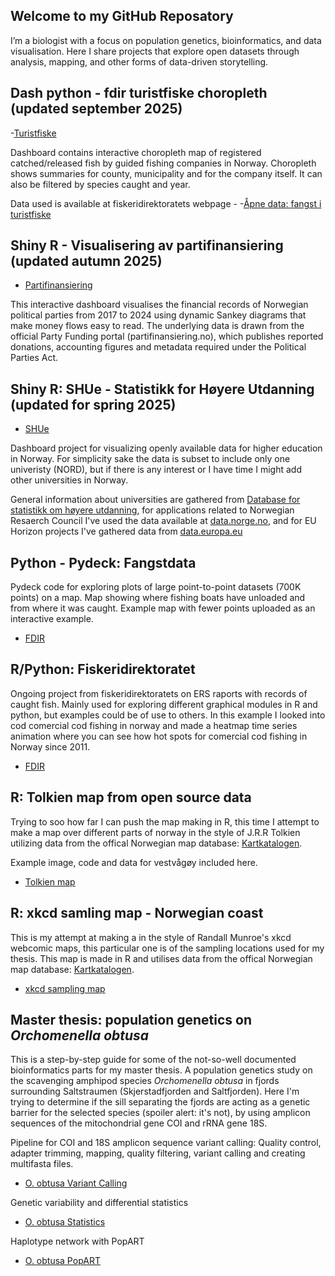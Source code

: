 ## Welcome to my GitHub Reposatory

I’m a biologist with a focus on population genetics, bioinformatics, and data visualisation.
Here I share projects that explore open datasets through analysis, mapping, and other forms of data-driven storytelling.
## Dash python - fdir turistfiske choropleth (updated september 2025)
-[Turistfiske](https://jahetzler.pythonanywhere.com/)

Dashboard contains interactive choropleth map of registered catched/released fish by guided fishing companies in Norway. Choropleth shows summaries for county, municipality and for the company itself. It can also be filtered by species caught and year. 

Data used is available at fiskeridirektoratets webpage - -[Åpne data: fangst i turistfiske](https://www.fiskeridir.no/statistikk-tall-og-analyse/data-og-statistikk-om-turist--og-fritidsfiske/apne-data-fangst-i-turistfiske)

## Shiny R - Visualisering av partifinansiering (updated autumn 2025)
- [Partifinansiering](https://jhetzler.shinyapps.io/Partifinansiering)

This interactive dashboard visualises the financial records of Norwegian political parties from 2017 to 2024 using dynamic Sankey diagrams that make money flows easy to read. The underlying data is drawn from the official Party Funding portal (partifinansiering.no), which publishes reported donations, accounting figures and metadata required under the Political Parties Act.


## Shiny R: SHUe - Statistikk for Høyere Utdanning (updated for spring 2025)

- [SHUe](https://jhetzler.shinyapps.io/SHUe)

Dashboard project for visualizing openly available data for higher education in Norway. For simplicity sake the data is subset to include only one univeristy (NORD), but if there is any interest or I have time I might add other universities in Norway.

General information about universities are gathered from [Database for statistikk om høyere utdanning](https://dbh.hkdir.no/), for applications related to Norwegian Resaerch Council I've used the data available at [data.norge.no](https://data.norge.no/datasets/d23bbbfa-fdad-4dab-b31b-4daadbfa3299), and for EU Horizon projects I've gathered data from [data.europa.eu](https://data.europa.eu/data/datasets/cordis-eu-research-projects-under-horizon-europe-2021-2027?locale=en) 

## Python - Pydeck: Fangstdata

Pydeck code for exploring plots of large point-to-point datasets (700K points) on a map. Map showing where fishing boats have unloaded and from where it was caught. Example map with fewer points uploaded as an interactive example.

- [FDIR](FDir/pydeck/fangstdata.md)

## R/Python: Fiskeridirektoratet

Ongoing project from fiskeridirektoratets on ERS raports with records of caught fish. Mainly used for exploring different graphical modules in R and python, but examples could be of use to others. In this example I looked into cod comercial cod fishing in norway and made a heatmap time series animation where you can see how hot spots for comercial cod fishing in Norway since 2011. 

- [FDIR](FDir/FDir.md)

## R: Tolkien map from open source data

Trying to soo how far I can push the map making in R, this time I attempt to make a map over different parts of norway in the style of J.R.R Tolkien utilizing data from the offical Norwegian map database: [Kartkatalogen](https://www.geonorge.no/).

Example image, code and data for vestvågøy included here.

- [Tolkien map](TolkienMap/tolkienMap.md)

## R: xkcd samling map - Norwegian coast

This is my attempt at making a in the style of Randall Munroe's xkcd webcomic maps, this particular one is of the sampling locations used for my thesis. 
This map is made in R and utilises data from the offical Norwegian map database: [Kartkatalogen](https://www.geonorge.no/).

- [xkcd sampling map](xkcdSamplingMap/xkcd_map.md) 

## Master thesis: population genetics on _Orchomenella obtusa_

This is a step-by-step guide for some of the not-so-well documented bioinformatics parts for my master thesis. A population genetics study on the scavenging amphipod species _Orchomenella obtusa_ in fjords surrounding Saltstraumen (Skjerstadfjorden and Saltfjorden). Here I'm trying to determine if the sill separating the fjords are acting as a genetic barrier for the selected species (spoiler alert: it's not), by using amplicon sequences of the mitochondrial gene COI and rRNA gene 18S.

Pipeline for COI and 18S amplicon sequence variant calling: 
Quality control, adapter trimming, mapping, quality filtering, variant calling and creating multifasta files.

- [O. obtusa Variant Calling](Obtusa/obtusapopgen.md)

Genetic variability and differential statistics
- [O. obtusa Statistics](Obtusa/DiffSeq.md)

Haplotype network with PopART
- [O. obtusa PopART](Obtusa/PopART.md)

<a href="mailto:jahetzler@gmail.com">
  <img src="/Contact.png" alt="Contact" class="floating-pic">
</a>

<style>
.floating-pic {
  position: fixed;
  bottom: -250px;
  right: 20px;
  width: 250px;
  transition: bottom 1.5s;
  cursor: pointer;
  z-index: 9999;
}
.floating-pic:hover { bottom: -10px; }
</style>
